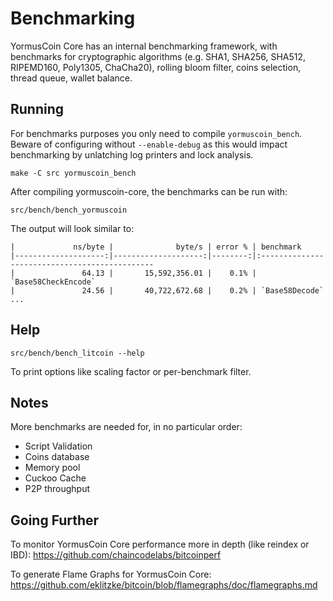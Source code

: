 Benchmarking
============

YormusCoin Core has an internal benchmarking framework, with benchmarks
for cryptographic algorithms (e.g. SHA1, SHA256, SHA512, RIPEMD160, Poly1305, ChaCha20), rolling bloom filter, coins selection,
thread queue, wallet balance.

Running
---------------------

For benchmarks purposes you only need to compile `yormuscoin_bench`. Beware of configuring without `--enable-debug` as this would impact
benchmarking by unlatching log printers and lock analysis.

    make -C src yormuscoin_bench

After compiling yormuscoin-core, the benchmarks can be run with:

    src/bench/bench_yormuscoin

The output will look similar to:
```
|             ns/byte |              byte/s | error % | benchmark
|--------------------:|--------------------:|--------:|:----------------------------------------------
|               64.13 |       15,592,356.01 |    0.1% | `Base58CheckEncode`
|               24.56 |       40,722,672.68 |    0.2% | `Base58Decode`
...
```

Help
---------------------

    src/bench/bench_litcoin --help

To print options like scaling factor or per-benchmark filter.

Notes
---------------------
More benchmarks are needed for, in no particular order:
- Script Validation
- Coins database
- Memory pool
- Cuckoo Cache
- P2P throughput

Going Further
--------------------

To monitor YormusCoin Core performance more in depth (like reindex or IBD): https://github.com/chaincodelabs/bitcoinperf

To generate Flame Graphs for YormusCoin Core: https://github.com/eklitzke/bitcoin/blob/flamegraphs/doc/flamegraphs.md
